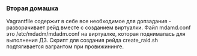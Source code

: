 ### Вторая домашка
Vagrantfile содержит в себе все необходимое для допзадания - разворачивает рейд вместе с созданием виртуалки.
Файл mdamd.conf это /etc/mdadm/mdadm.conf на виртуалке, которая поднималась для выполнения ДЗ.
Скрипт для создания рейда create_raid.sh подтягивается вагрантом при провижининге.
